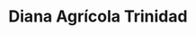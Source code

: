 ---
title: "Diana Agrícola Trinidad"
url: /trinidad/diana-agricola-trinidad/
shop: Garten-Center
---